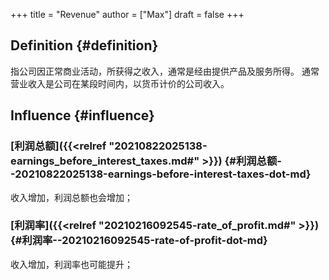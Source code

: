 +++
title = "Revenue"
author = ["Max"]
draft = false
+++

## Definition {#definition}

指公司因正常商业活动，所获得之收入，通常是经由提供产品及服务所得。
通常营业收入是公司在某段时间内，以货币计价的公司收入。


## Influence {#influence}


### [利润总额]({{<relref "20210822025138-earnings_before_interest_taxes.md#" >}}) {#利润总额--20210822025138-earnings-before-interest-taxes-dot-md}

收入增加，利润总额也会增加；


### [利润率]({{<relref "20210216092545-rate_of_profit.md#" >}}) {#利润率--20210216092545-rate-of-profit-dot-md}

收入增加，利润率也可能提升；
